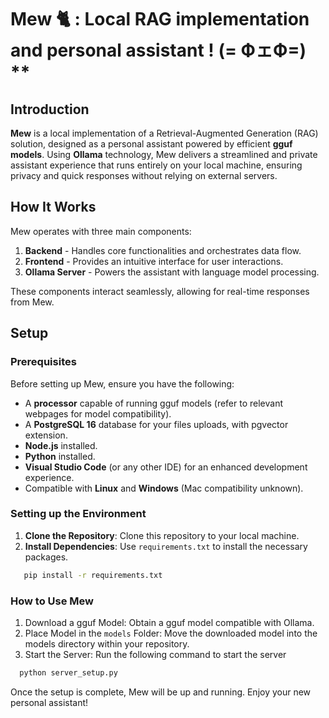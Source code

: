 # Mew 🐈 : Local RAG implementation and personal assistant ! (= ФェФ=) **

## Introduction

**Mew** is a local implementation of a Retrieval-Augmented Generation (RAG) solution, designed as a personal assistant powered by efficient **gguf models**. Using **Ollama** technology, Mew delivers a streamlined and private assistant experience that runs entirely on your local machine, ensuring privacy and quick responses without relying on external servers.

## How It Works

Mew operates with three main components:

1. **Backend** - Handles core functionalities and orchestrates data flow.
2. **Frontend** - Provides an intuitive interface for user interactions.
3. **Ollama Server** - Powers the assistant with language model processing.

These components interact seamlessly, allowing for real-time responses from Mew.

## Setup

### Prerequisites

Before setting up Mew, ensure you have the following:

- A **processor** capable of running gguf models (refer to relevant webpages for model compatibility).
- A **PostgreSQL 16** database for your files uploads, with pgvector extension.
- **Node.js** installed.
- **Python** installed.
- **Visual Studio Code** (or any other IDE) for an enhanced development experience.
- Compatible with **Linux** and **Windows** (Mac compatibility unknown).

### Setting up the Environment

1. **Clone the Repository**: Clone this repository to your local machine.
2. **Install Dependencies**: Use `requirements.txt` to install the necessary packages.

```bash
   pip install -r requirements.txt
   ```

### How to Use Mew

1. Download a gguf Model: Obtain a gguf model compatible with Ollama.
2. Place Model in the ```models``` Folder: Move the downloaded model into the models directory within your repository.
3. Start the Server: Run the following command to start the server
 ```bash
   python server_setup.py
   ```


Once the setup is complete, Mew will be up and running. Enjoy your new personal assistant!